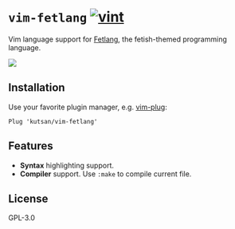 # `vim-fetlang` [![vint](https://github.com/kutsan/vim-fetlang/workflows/vint/badge.svg?branch=master)](https://github.com/kutsan/vim-fetlang/actions?query=workflow%3Avint)

Vim language support for [Fetlang](https://github.com/Property404/fetlang), the fetish-themed programming language.

![](https://user-images.githubusercontent.com/10108377/38704049-b45aadae-3ead-11e8-9ecf-3c0756254c29.png)

## Installation

Use your favorite plugin manager, e.g. [vim-plug](https://github.com/junegunn/vim-plug):

```vim
Plug 'kutsan/vim-fetlang'
```

## Features

- **Syntax** highlighting support.
- **Compiler** support. Use `:make` to compile current file.

## License

GPL-3.0
